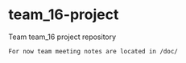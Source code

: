 # team_16-project

Team team_16 project repository

```
For now team meeting notes are located in /doc/
```
